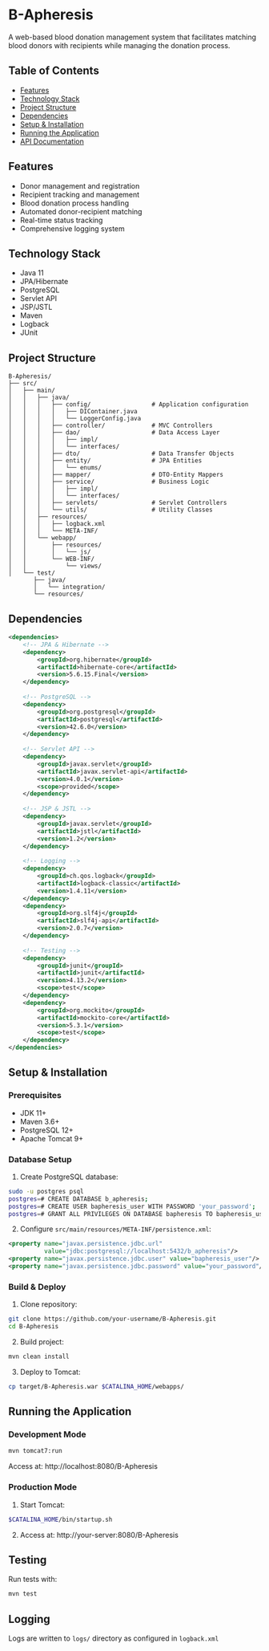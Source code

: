 # B-Apheresis

A web-based blood donation management system that facilitates matching blood donors with recipients while managing the donation process.

## Table of Contents
- [Features](#features)
- [Technology Stack](#technology-stack)
- [Project Structure](#project-structure)
- [Dependencies](#dependencies)
- [Setup & Installation](#setup--installation)
- [Running the Application](#running-the-application)
- [API Documentation](#api-documentation)

## Features

- Donor management and registration
- Recipient tracking and management
- Blood donation process handling
- Automated donor-recipient matching
- Real-time status tracking
- Comprehensive logging system

## Technology Stack

- Java 11
- JPA/Hibernate
- PostgreSQL
- Servlet API
- JSP/JSTL
- Maven
- Logback
- JUnit

## Project Structure

```
B-Apheresis/
├── src/
│   ├── main/
│   │   ├── java/
│   │   │   ├── config/                 # Application configuration
│   │   │   │   ├── DIContainer.java
│   │   │   │   └── LoggerConfig.java
│   │   │   ├── controller/             # MVC Controllers
│   │   │   ├── dao/                    # Data Access Layer
│   │   │   │   ├── impl/
│   │   │   │   └── interfaces/
│   │   │   ├── dto/                    # Data Transfer Objects
│   │   │   ├── entity/                 # JPA Entities
│   │   │   │   └── enums/
│   │   │   ├── mapper/                 # DTO-Entity Mappers
│   │   │   ├── service/                # Business Logic
│   │   │   │   ├── impl/
│   │   │   │   └── interfaces/
│   │   │   ├── servlets/               # Servlet Controllers
│   │   │   └── utils/                  # Utility Classes
│   │   ├── resources/
│   │   │   ├── logback.xml
│   │   │   └── META-INF/
│   │   └── webapp/
│   │       ├── resources/
│   │       │   └── js/
│   │       └── WEB-INF/
│   │           └── views/
│   └── test/
       ├── java/
       │   └── integration/
       └── resources/
```

## Dependencies

```xml
<dependencies>
    <!-- JPA & Hibernate -->
    <dependency>
        <groupId>org.hibernate</groupId>
        <artifactId>hibernate-core</artifactId>
        <version>5.6.15.Final</version>
    </dependency>
    
    <!-- PostgreSQL -->
    <dependency>
        <groupId>org.postgresql</groupId>
        <artifactId>postgresql</artifactId>
        <version>42.6.0</version>
    </dependency>
    
    <!-- Servlet API -->
    <dependency>
        <groupId>javax.servlet</groupId>
        <artifactId>javax.servlet-api</artifactId>
        <version>4.0.1</version>
        <scope>provided</scope>
    </dependency>
    
    <!-- JSP & JSTL -->
    <dependency>
        <groupId>javax.servlet</groupId>
        <artifactId>jstl</artifactId>
        <version>1.2</version>
    </dependency>
    
    <!-- Logging -->
    <dependency>
        <groupId>ch.qos.logback</groupId>
        <artifactId>logback-classic</artifactId>
        <version>1.4.11</version>
    </dependency>
    <dependency>
        <groupId>org.slf4j</groupId>
        <artifactId>slf4j-api</artifactId>
        <version>2.0.7</version>
    </dependency>
    
    <!-- Testing -->
    <dependency>
        <groupId>junit</groupId>
        <artifactId>junit</artifactId>
        <version>4.13.2</version>
        <scope>test</scope>
    </dependency>
    <dependency>
        <groupId>org.mockito</groupId>
        <artifactId>mockito-core</artifactId>
        <version>5.3.1</version>
        <scope>test</scope>
    </dependency>
</dependencies>
```

## Setup & Installation

### Prerequisites
- JDK 11+
- Maven 3.6+
- PostgreSQL 12+
- Apache Tomcat 9+

### Database Setup
1. Create PostgreSQL database:
```bash
sudo -u postgres psql
postgres=# CREATE DATABASE b_apheresis;
postgres=# CREATE USER bapheresis_user WITH PASSWORD 'your_password';
postgres=# GRANT ALL PRIVILEGES ON DATABASE bapheresis TO bapheresis_user;
```

2. Configure `src/main/resources/META-INF/persistence.xml`:
```xml
<property name="javax.persistence.jdbc.url" 
          value="jdbc:postgresql://localhost:5432/b_apheresis"/>
<property name="javax.persistence.jdbc.user" value="bapheresis_user"/>
<property name="javax.persistence.jdbc.password" value="your_password"/>
```

### Build & Deploy
1. Clone repository:
```bash
git clone https://github.com/your-username/B-Apheresis.git
cd B-Apheresis
```

2. Build project:
```bash
mvn clean install
```

3. Deploy to Tomcat:
```bash
cp target/B-Apheresis.war $CATALINA_HOME/webapps/
```

## Running the Application

### Development Mode
```bash
mvn tomcat7:run
```
Access at: http://localhost:8080/B-Apheresis

### Production Mode
1. Start Tomcat:
```bash
$CATALINA_HOME/bin/startup.sh
```

2. Access at: http://your-server:8080/B-Apheresis

## Testing
Run tests with:
```bash
mvn test
```

## Logging
Logs are written to `logs/` directory as configured in `logback.xml`
